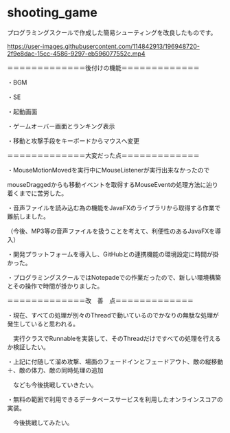 # shooting_game

プログラミングスクールで作成した簡易シューティングを改良したものです。


https://user-images.githubusercontent.com/114842913/196948720-2f9e8dac-15cc-4586-9297-eb596077552c.mp4


＝＝＝＝＝＝＝＝＝＝＝＝＝後付けの機能＝＝＝＝＝＝＝＝＝＝＝＝＝

・BGM

・SE

・起動画面

・ゲームオーバー画面とランキング表示

・移動と攻撃手段をキーボードからマウスへ変更


＝＝＝＝＝＝＝＝＝＝＝＝＝大変だった点＝＝＝＝＝＝＝＝＝＝＝＝＝


・MouseMotionMovedを実行中にMouseListenerが実行出来なかったので

  mouseDraggedからも移動イベントを取得するMouseEventの処理方法に辿り着くまでに苦労した。

・音声ファイルを読み込む為の機能をJavaFXのライブラリから取得する作業で難航しました。

（今後、MP3等の音声ファイルを扱うことを考えて、利便性のあるJavaFXを導入）

・開発プラットフォームを導入し、GitHubとの連携機能の環境設定に時間が掛かった。

・プログラミングスクールではNotepadeでの作業だったので、新しい環境構築とその操作で時間が掛かりました。


＝＝＝＝＝＝＝＝＝＝＝＝＝改　善　点＝＝＝＝＝＝＝＝＝＝＝＝＝


・現在、すべての処理が別々のThreadで動いているのでかなりの無駄な処理が発生していると思われる。

　実行クラスでRunnableを実装して、そのThreadだけですべての処理を行えるか検証したい。

・上記に付随して溜め攻撃、場面のフェードインとフェードアウト、敵の縦移動＋、敵の体力、敵の同時処理の追加

　なども今後挑戦していきたい。

・無料の範囲で利用できるデータベースサービスを利用したオンラインスコアの実装。

　今後挑戦してみたい。



